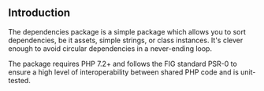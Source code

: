 ## Introduction

The dependencies package is a simple package which allows you to sort dependencies, be it assets, simple strings, or class instances. It's clever enough to avoid circular dependencies in a never-ending loop.

The package requires PHP 7.2+ and follows the FIG standard PSR-0 to ensure a high level of interoperability between shared PHP code and is unit-tested.
